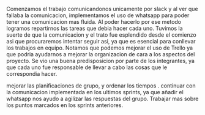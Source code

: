 Comenzamos el trabajo comunicandonos unicamente por slack y al ver que fallaba la comunicacion, implementamos el uso de whatsapp para poder tener una comunicacion mas fluida. Al poder hacerlo por ese metodo logramos repartirnos las tareas que debia hacer cada uno. 
Tuvimos la suerte de que la comunicacion y el trato fue esplendido desde el comienzo asi que procuraremos intentar seguir asi, ya que es esencial para conllevar los trabajos en equipo.
Notamos que podemos mejorar el uso de Trello ya que podria ayudarnos a mejorar la organizacion de cara a los aspectos del proyecto.
Se vio una buena predisposicion por parte de los integrantes, ya que cada uno fue responsable de llevar a cabo las cosas que le correspondia hacer.

mejorar las planificaciones de grupo,  y ordenar los tiempos . continuar con la comunicacion implementada en los ultimos sprints, ya que añadir el whatsapp nos ayudo a agilizar las respuestas del grupo. 
Trabajar mas sobre los puntos marcados en los sprints anteriores. 
